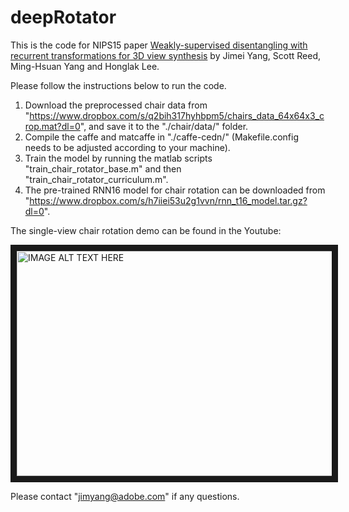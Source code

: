 # deepRotator
This is the code for NIPS15 paper [Weakly-supervised disentangling with recurrent transformations for 3D view synthesis](https://papers.nips.cc/paper/5639-weakly-supervised-disentangling-with-recurrent-transformations-for-3d-view-synthesis.pdf) by Jimei Yang, Scott Reed, Ming-Hsuan Yang and Honglak Lee.

Please follow the instructions below to run the code.

1. Download the preprocessed chair data from "https://www.dropbox.com/s/q2bih317hyhbpm5/chairs_data_64x64x3_crop.mat?dl=0", and save it to the "./chair/data/" folder.
2. Compile the caffe and matcaffe in "./caffe-cedn/" (Makefile.config needs to be adjusted according to your machine).
3. Train the model by running the matlab scripts "train_chair_rotator_base.m" and then "train_chair_rotator_curriculum.m".
4. The pre-trained RNN16 model for chair rotation can be downloaded from "https://www.dropbox.com/s/h7iiei53u2g1vvn/rnn_t16_model.tar.gz?dl=0".

The single-view chair rotation demo can be found in the Youtube: 

<a href="https://www.youtube.com/watch?v=3dPwiWnDoNY" target="_blank"><img src="https://github.com/jimeiyang/deepRotator/blob/master/demo_img.png" 
alt="IMAGE ALT TEXT HERE" width="640" height="360" border="10" /></a>

Please contact "jimyang@adobe.com" if any questions. 
